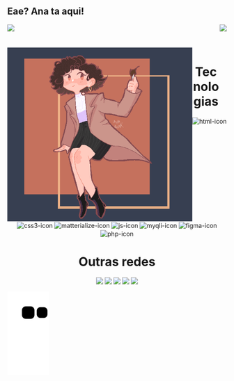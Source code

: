 ## Eae? Ana ta aqui!

<div>
  <img  height="180em" src="https://github-readme-stats.vercel.app/api?username=AnaPaulaMSS&show_icons=true&theme=calm_pink&include_all_commits=true&count_private=true"/>
  <img align="right" height="180em" src="https://github-readme-stats.vercel.app/api/top-langs/?username=AnaPaulaMSS&layout=compact&langs_count=16&theme=calm_pink"/>
</div>
<br/>

<div  align="center"> 
  <div style="display: inline_block"><br>
    <img align="left" height="400"  alt="coding-time" src="annygif.gif">
    <h1 align="center">Tecnologias</h1>
    <img align="center" height="30" width="40" alt="html-icon"  src="https://cdn.jsdelivr.net/gh/devicons/devicon@latest/icons/html5/html5-original.svg" />
    <img align="center" height="30" width="40" alt="css3-icon" src="https://cdn.jsdelivr.net/gh/devicons/devicon@latest/icons/css3/css3-original.svg" />
    <img align="center" height="30" width="40" alt="matterialize-icon" src="https://cdn.jsdelivr.net/gh/devicons/devicon@latest/icons/materializecss/materializecss-original.svg"/>
    <img align="center" height="30" width="40" alt="js-icon" src="https://cdn.jsdelivr.net/gh/devicons/devicon@latest/icons/javascript/javascript-plain.svg" />
    <img align="center" height="30" width="40" alt="myqli-icon" src="https://cdn.jsdelivr.net/gh/devicons/devicon@latest/icons/mysql/mysql-original.svg" />
    <img align="center" height="30" width="40" alt="figma-icon" src="https://cdn.jsdelivr.net/gh/devicons/devicon@latest/icons/figma/figma-original.svg" />
    <img align="center" height="30" width="40" alt="php-icon" src="https://cdn.jsdelivr.net/gh/devicons/devicon@latest/icons/php/php-original.svg" />
  </div>
  <div>
    <h1>Outras redes</h1>
    <a href="https://www.instagram.com/anny.fantasy/"><img src="https://img.shields.io/badge/Instagram-E4405F?style=for-the-badge&logo=instagram&logoColor=white"/><a/>
    <a href="https://twitter.com/Ana009221"><img src="https://img.shields.io/badge/Twitter-1DA1F2?style=for-the-badge&logo=twitter&logoColor=white"/><a/>
    <a href="https://www.linkedin.com/in/anapaulamss/"><img src="https://img.shields.io/badge/LinkedIn-0077B5?style=for-the-badge&logo=linkedin&logoColor=white"/><a/>
    <a href="https://www.deviantart.com/ana00922"><img src="https://img.shields.io/badge/DeviantArt-05CC47?style=for-the-badge&logo=deviantart&logoColor=white"/><a/>
    <a href="mailto:anapaulamss09@gmail.com"><img src="https://img.shields.io/badge/Gmail-D14836?style=for-the-badge&logo=gmail&logoColor=white"/><a/>
  </div>
    
</div>

![Snake animation](https://github.com/AnaPaulaMSS/AnaPaulaMSS/blob/output/github-contribution-grid-snake.svg)
